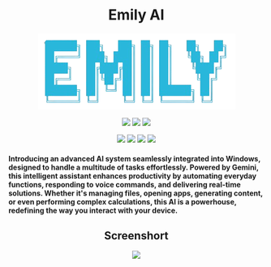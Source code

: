 <h1 align="center">Emily AI</h1>
<p align="center">
<img src="https://raw.githubusercontent.com/dkydivyansh/Emily-AI/main/logo.png">
</p>
<p align="center">     
  <img hight="100px" src="https://img.shields.io/badge/Version-1.0-green?style=for-the-badge">
  <img src="http://img.shields.io/github/license/dkydivyansh/Emily-AI?style=for-the-badge">
  <img src="https://img.shields.io/github/issues/dkydivyansh/Emily-AI?color=red&style=for-the-badge">
</p>

<p align="center">
  <img src="https://img.shields.io/badge/Author-dkydivyansh-blue?style=flat-square">
  <img src="https://img.shields.io/badge/Open%20Source-Yes-darkgreen?style=flat-square">
  <img src="https://img.shields.io/badge/Maintained%3F-Yes-lightblue?style=flat-square">
  <img src="https://img.shields.io/badge/Written%20In-Python?style=flat-square">
</p>
<h4>Introducing an advanced AI system seamlessly integrated into Windows, designed to handle a multitude of tasks effortlessly. Powered by Gemini, this intelligent assistant enhances productivity by automating everyday functions, responding to voice commands, and delivering real-time solutions. Whether it's managing files, opening apps, generating content, or even performing complex calculations, this AI is a powerhouse, redefining the way you interact with your device.</h4>
<h2 align="center">Screenshort</h2>
<p align="center">
  <img src="https://dkydivyansh.com/wp-content/uploads/2024/09/Screenshot-2024-09-15-183607.png">

</p>

